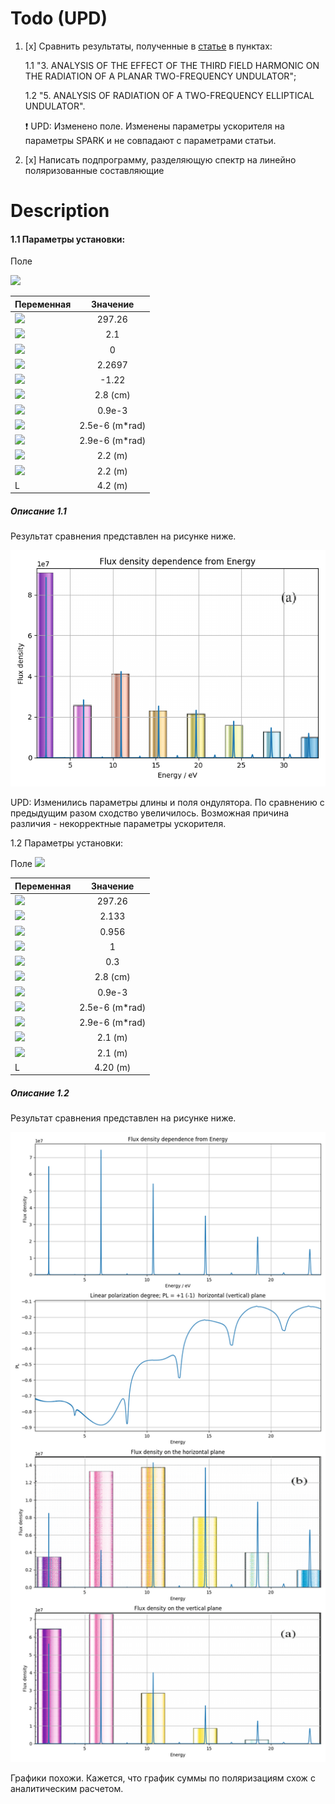 # Todo (UPD)
1. [x] Сравнить результаты, полученные в  [статье](../../docs/articles/Kalitenko-Zhukovskii2020_Article_RadiationFromEllipticalUndulat.pdf) в пунктах:

    1.1 "3. ANALYSIS OF THE EFFECT OF THE THIRD FIELD HARMONIC ON THE RADIATION OF A PLANAR TWO-FREQUENCY UNDULATOR";
    
    1.2 "5. ANALYSIS OF RADIATION OF A TWO-FREQUENCY ELLIPTICAL UNDULATOR".

    :exclamation: UPD: Изменено поле. Изменены параметры ускорителя на параметры SPARK и не совпадают с параметрами статьи.

2. [x] Написать подпрограмму, разделяющую спектр на линейно поляризованные составляющие

# Description
#### 1.1 Параметры установки:
Поле

<img src="https://render.githubusercontent.com/render/math?math=H=H_0(0, sin(k_{\lambda}z) %2B d_y sin(3k_{\lambda}z),0)">

| Переменная   |      Значение      |
|--------------|:------------------:|
|  <img src="https://render.githubusercontent.com/render/math?math=\gamma">		|	297.26			|
|  <img src="https://render.githubusercontent.com/render/math?math=K_{x 0}">      |   2.1               |
|  <img src="https://render.githubusercontent.com/render/math?math=K_{x Eff}">		|	0				|
| <img src="https://render.githubusercontent.com/render/math?math=K_{y Eff}"> 		|	2.2697 			|
| <img src="https://render.githubusercontent.com/render/math?math=d_y"> 		|	-1.22			|
|  <img src="https://render.githubusercontent.com/render/math?math=\lambda_u">	|	2.8 (cm)		|
| <img src="https://render.githubusercontent.com/render/math?math=\sigma">		|	0.9e-3 			|
| <img src="https://render.githubusercontent.com/render/math?math=\epsilon_x">	|	2.5e-6 (m*rad)	|
| <img src="https://render.githubusercontent.com/render/math?math=\epsilon_y">	|	2.9e-6 (m*rad)	|
| <img src="https://render.githubusercontent.com/render/math?math=\beta_x">		|	2.2 (m)			|
| <img src="https://render.githubusercontent.com/render/math?math=\beta_y">		|	2.2 (m)			|
| L																				|	4.2 (m)			|

##### Описание 1.1

Результат сравнения представлен на рисунке ниже.

[![Результат](solutions/1.1_comp.png "Сравнение задачи 1.1")](solutions/1.1_comp.png)

UPD: Изменились параметры длины и поля ондулятора.
По сравнению с предыдущим разом сходство увеличилось. Возможная причина различия - некорректные параметры ускорителя.

1.2 Параметры установки:

Поле
<img src="https://render.githubusercontent.com/render/math?math=H=H_0(sin(k_{\lambda}z), d_1sin(3k_{\lambda}z) %2B d_2 sin(k_{\lambda}z %2B \frac{\pi}{2}),0)">

| Переменная   |      Значение      |
|--------------|:------------------:|
|  <img src="https://render.githubusercontent.com/render/math?math=\gamma">		|	297.26			|
|  <img src="https://render.githubusercontent.com/render/math?math=K_{x Eff}">		|	2.133			    |
| <img src="https://render.githubusercontent.com/render/math?math=K_{y Eff}"> 		|	0.956 		    |
| <img src="https://render.githubusercontent.com/render/math?math=d_1"> 		|	1				|
| <img src="https://render.githubusercontent.com/render/math?math=d_2"> 		|	0.3				|
|  <img src="https://render.githubusercontent.com/render/math?math=\lambda_u">	|	2.8 (cm)		|
| <img src="https://render.githubusercontent.com/render/math?math=\sigma">		|	0.9e-3 			|
| <img src="https://render.githubusercontent.com/render/math?math=\epsilon_x">	|	2.5e-6 (m*rad)	|
| <img src="https://render.githubusercontent.com/render/math?math=\epsilon_y">	|	2.9e-6 (m*rad)	|
| <img src="https://render.githubusercontent.com/render/math?math=\beta_x">		|	2.1 (m)		|
| <img src="https://render.githubusercontent.com/render/math?math=\beta_y">		|	2.1 (m)		|
| L																				|	4.20 (m)		|

##### Описание 1.2

Результат сравнения представлен на рисунке ниже.

[![Результат](solutions/1.2_comp.png "Сравнение задачи 1.2")](solutions/1.2_comp.png)

Графики похожи. Кажется, что график суммы по поляризациям схож с аналитическим расчетом.